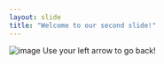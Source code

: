 ```yaml
---
layout: slide
title: "Welcome to our second slide!"
---
```

![image](https://user-images.githubusercontent.com/84642531/119240060-25d82280-bae9-11eb-94d2-03cd0620fb00.png)
Use your left arrow to go back!
